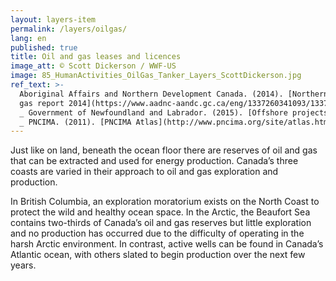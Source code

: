 ```yaml
---
layout: layers-item
permalink: /layers/oilgas/
lang: en
published: true
title: Oil and gas leases and licences
image_att: © Scott Dickerson / WWF-US
image: 85_HumanActivities_OilGas_Tanker_Layers_ScottDickerson.jpg
ref_text: >-
  Aboriginal Affairs and Northern Development Canada. (2014). [Northern oil and
  gas report 2014](https://www.aadnc-aandc.gc.ca/eng/1337260341093/1337261832734) 
  _ Government of Newfoundland and Labrador. (2015). [Offshore projects](http://www.nr.gov.nl.ca/nr/energy/petroleum/offshore/offprojects.html)
  _ PNCIMA. (2011). [PNCIMA Atlas](http://www.pncima.org/site/atlas.html)
---
```

Just like on land, beneath the ocean floor there are reserves of oil and gas that can be extracted and used for energy production. Canada’s three coasts are varied in their approach to oil and gas exploration and production. 

In British Columbia, an exploration moratorium exists on the North Coast to protect the wild and healthy ocean space. In the Arctic, the Beaufort Sea contains two-thirds of Canada’s oil and gas reserves but little exploration and no production has occurred due to the difficulty of operating in the harsh Arctic environment. In contrast, active wells can be found in Canada’s Atlantic ocean, with others slated to begin production over the next few years.
